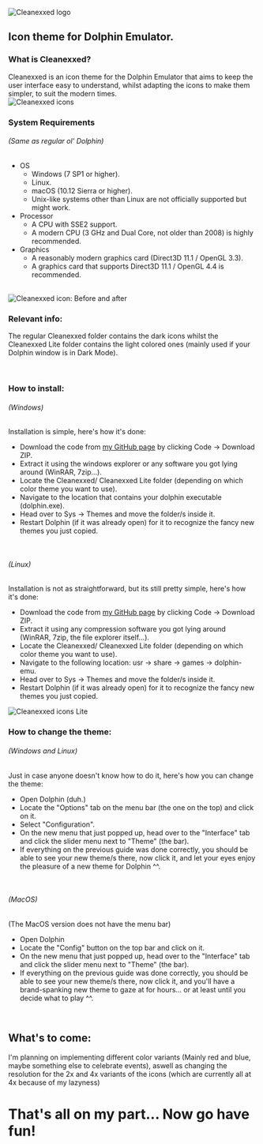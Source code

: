 ![Cleanexxed logo](https://cdn.discordapp.com/attachments/623088732932931594/829690138090143764/IMG-9750.jpg)

## Icon theme for Dolphin Emulator.

### What is Cleanexxed?
Cleanexxed is an icon theme for the Dolphin Emulator that aims to keep the user interface easy to understand, whilst adapting the icons to make them simpler, to suit the modern times.
<br/>
![Cleanexxed icons](https://cdn.discordapp.com/attachments/623088732932931594/829693868298600448/IMG_9752.jpg)
<br/>

### System Requirements  <br/>
###### (Same as regular ol' Dolphin)

- OS
    - Windows (7 SP1 or higher).
    - Linux.
    - macOS (10.12 Sierra or higher).
    - Unix-like systems other than Linux are not officially supported but might work.
- Processor
    - A CPU with SSE2 support.
    - A modern CPU (3 GHz and Dual Core, not older than 2008) is highly recommended.
- Graphics
    - A reasonably modern graphics card (Direct3D 11.1 / OpenGL 3.3).
    - A graphics card that supports Direct3D 11.1 / OpenGL 4.4 is recommended. <br/><br/>

![Cleanexxed icon: Before and after](https://cdn.discordapp.com/attachments/623088732932931594/829702218680107018/IMG_9753.jpg)

### Relevant info: <br/>
The regular Cleanexxed folder contains the dark icons whilst the Cleanexxed Lite folder contains the light colored ones (mainly used if your Dolphin window is in Dark Mode).

<br/>

### How to install: <br/>
###### (Windows)
Installation is simple, here's how it's done: <br/> 
- Download the code from [my GitHub page](https://github.com/Humanoidear/Cleanexxed) by clicking Code -> Download ZIP.
- Extract it using the windows explorer or any software you got lying around (WinRAR, 7zip...).
- Locate the Cleanexxed/ Cleanexxed Lite folder (depending on which color theme you want to use).
- Navigate to the location that contains your dolphin executable (dolphin.exe).
- Head over to Sys -> Themes and move the folder/s inside it. 
- Restart Dolphin (if it was already open) for it to recognize the fancy new themes you just copied.

<br/>

###### (Linux)
Installation is not as straightforward, but its still pretty simple, here's how it's done: <br/> 
- Download the code from [my GitHub page](https://github.com/Humanoidear/Cleanexxed) by clicking Code -> Download ZIP.
- Extract it using any compression software you got lying around (WinRAR, 7zip, the file explorer itself...).
- Locate the Cleanexxed/ Cleanexxed Lite folder (depending on which color theme you want to use).
- Navigate to the following location: usr -> share -> games -> dolphin-emu.
- Head over to Sys -> Themes and move the folder/s inside it. 
- Restart Dolphin (if it was already open) for it to recognize the fancy new themes you just copied.

![Cleanexxed icons Lite](https://cdn.discordapp.com/attachments/623088732932931594/829709915382874213/IMG_9755.jpg)

### How to change the theme: <br/>
###### (Windows and Linux)
Just in case anyone doesn't know how to do it, here's how you can change the theme: <br/>
- Open Dolphin (duh.)
- Locate the "Options" tab on the menu bar (the one on the top) and click on it.
- Select "Configuration".
- On the new menu that just popped up, head over to the "Interface" tab and click the slider menu next to "Theme" (the bar).
- If everything on the previous guide was done correctly, you should be able to see your new theme/s there, now click it, and let your eyes enjoy the pleasure of a new theme for Dolphin ^^.

<br/>

###### (MacOS)
(The MacOS version does not have the menu bar)
- Open Dolphin
- Locate the "Config" button on the top bar and click on it.
- On the new menu that just popped up, head over to the "Interface" tab and click the slider menu next to "Theme" (the bar).
- If everything on the previous guide was done correctly, you should be able to see your new theme/s there, now click it, and you'll have a brand-spanking new theme to gaze at for hours... or at least until you decide what to play ^^.

<br/>

## What's to come:
I'm planning on implementing different color variants (Mainly red and blue, maybe something else to celebrate events), aswell as changing the resolution for the 2x and 4x variants of the icons (which are currently all at 4x because of my lazyness)

# That's all on my part... Now go have fun!
